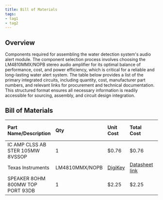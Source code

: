 ```yaml
---
title: Bill of Materials
tags:
- tag1
- tag2
---
```


## Overview
Components required for assembling the water detection system's audio alert module. The component selection process involves choosing the LM4810MMX/NOPB stereo audio amplifier for its optimal balance of performance, cost, and power efficiency, which is critical for a reliable and long-lasting water alert system. The table below provides a list of the primary integrated circuits, including quantity, cost, manufacturer part numbers, and relevant links for procurement and technical documentation. This structured format ensures all necessary information is readily accessible for sourcing, assembly, and circuit design integration.

## Bill of Materials

| **Part Name/Description** | **Qty** | **Unit Cost** | **Total Cost** | **Manufacture** | **Manufacturer #** | **Vendor Link** |**Datasheet Link** | **Schematic Reference Designators** |
|:--------------------|:----|:---------------|:-----|:--------|:-----|:-----|:----|:-----|
IC AMP CLSS AB STER 105MW 8VSSOP |1 | $0.76 | $0.76 | 	
Texas Instruments | LM4810MMX/NOPB | [DigiKey](https://www.digikey.com/short/b15vb9vr) | [Datasheet link](https://www.ti.com/general/docs/suppproductinfo.tsp?distId=10&gotoUrl=https%3A%2F%2Fwww.ti.com%2Flit%2Fgpn%2Flm4810) | U1
SPEAKER 8OHM 800MW TOP PORT 93DB |1 | $2.25 | $2.25 | Soberton Inc. | SP-1504 | [Digikey](https://www.digikey.com/short/qj12zwtf) | [Datashee]([https://www.ti.com/general/docs/suppproductinfo.tsp?distId=10&gotoUrl=https%3A%2F%2Fwww.ti.com%2Flit%2Fgpn%2Ftpa4411](https://www.soberton.com/wp-content/uploads/2018/07/SP-1504-June-2018.pdf)) | C1 R1

